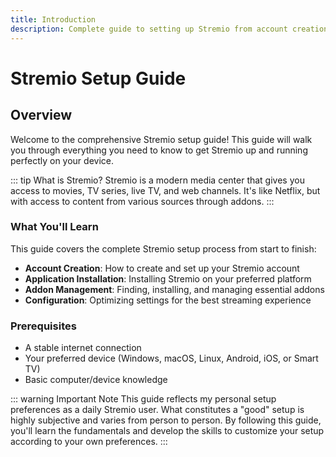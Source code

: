 ```yaml
---
title: Introduction
description: Complete guide to setting up Stremio from account creation to addon configuration
---
```


# Stremio Setup Guide

## Overview

Welcome to the comprehensive Stremio setup guide! This guide will walk you through everything you need to know to get Stremio up and running perfectly on your device.

::: tip What is Stremio?
Stremio is a modern media center that gives you access to movies, TV series, live TV, and web channels. It's like Netflix, but with access to content from various sources through addons.
:::

### What You'll Learn

This guide covers the complete Stremio setup process from start to finish:

- **Account Creation**: How to create and set up your Stremio account
- **Application Installation**: Installing Stremio on your preferred platform  
- **Addon Management**: Finding, installing, and managing essential addons
- **Configuration**: Optimizing settings for the best streaming experience

### Prerequisites


- A stable internet connection
- Your preferred device (Windows, macOS, Linux, Android, iOS, or Smart TV)
- Basic computer/device knowledge

::: warning Important Note
This guide reflects my personal setup preferences as a daily Stremio user. What constitutes a "good" setup is highly subjective and varies from person to person. By following this guide, you'll learn the fundamentals and develop the skills to customize your setup according to your own preferences.
:::

